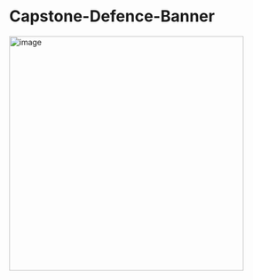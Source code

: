# Capstone-Defence-Banner
<img width="422" alt="image" src="https://github.com/Nelsonike/Capstone-Defence-Banner/assets/118069766/e933512d-a002-4af8-be9b-ca5405ad43cd">

